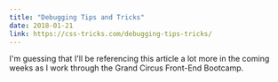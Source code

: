 ```yaml
---
title: "Debugging Tips and Tricks"
date: 2018-01-21
link: https://css-tricks.com/debugging-tips-tricks/
---
```


I'm guessing that I'll be referencing this article a lot more in the coming weeks
as I work through the Grand Circus Front-End Bootcamp.
